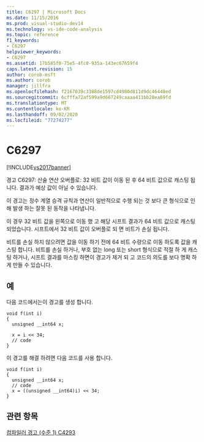 ```yaml
---
title: C6297 | Microsoft Docs
ms.date: 11/15/2016
ms.prod: visual-studio-dev14
ms.technology: vs-ide-code-analysis
ms.topic: reference
f1_keywords:
- C6297
helpviewer_keywords:
- C6297
ms.assetid: 17b585f0-75e5-4fc0-935a-143ec67659f4
caps.latest.revision: 15
author: corob-msft
ms.author: corob
manager: jillfra
ms.openlocfilehash: f2167039c3388de1597cd4980d811d9dc46448ed
ms.sourcegitcommit: 6cfffa72af599a9d667249caaaa411bb28ea69fd
ms.translationtype: MT
ms.contentlocale: ko-KR
ms.lasthandoff: 09/02/2020
ms.locfileid: "77274277"
---
```

# <a name="c6297"></a>C6297
[!INCLUDE[vs2017banner](../includes/vs2017banner.md)]

경고 C6297: 산술 연산 오버플로: 32 비트 값이 이동 된 후 64 비트 값으로 캐스팅 됩니다. 결과가 예상 값이 아닐 수 있습니다.  
  
 이 경고는 정수 계열 승격 규칙과 연산이 일반적으로 수행 되는 것 보다 큰 형식으로 인해 발생 하는 잘못 된 동작을 나타냅니다.  
  
 이 경우 32 비트 값을 왼쪽으로 이동 했 고 해당 시프트 결과가 64 비트 값으로 캐스팅 되었습니다. 시프트에서 32 비트 값이 오버플로 되 면 비트가 손실 됩니다.  
  
 비트를 손실 하지 않으려면 값을 이동 하기 전에 64 비트 수량으로 이동 하도록 값을 캐스팅 합니다. 비트를 손실 하거나, 부호 없는 long 또는 short 형식으로 적절 하 게 캐스팅 하거나, 시프트 결과를 마스킹 하면이 경고가 제거 되 고 코드의 의도를 보다 명확 하 게 만들 수 있습니다.  
  
## <a name="example"></a>예  
 다음 코드에서는이 경고를 생성 합니다.  
  
```  
void f(int i)  
{  
  unsigned __int64 x;  
  
  x = i << 34;  
  // code   
}  
```  
  
 이 경고를 해결 하려면 다음 코드를 사용 합니다.  
  
```  
void f(int i)  
{  
  unsigned __int64 x;  
  // code  
  x = ((unsigned __int64)i) << 34;  
}  
```  
  
## <a name="see-also"></a>관련 항목  
 [컴파일러 경고 (수준 1) C4293](https://msdn.microsoft.com/library/babecd96-eb51-41a5-9835-462c7a46dbad)

